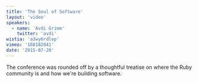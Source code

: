 ```yaml
---
title: 'The Soul of Software'
layout: 'video'
speakers:
  - name: 'Avdi Grimm'
    twitter: 'avdi'
wistia: 'a3wy6rdlep'
vimeo: '168182041'
date: '2015-07-20'
---
```


The conference was rounded off by a thoughtful treatise on where the Ruby community is and how we're building software.
